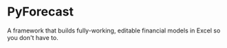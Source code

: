 # PyForecast
A framework that builds fully-working, editable financial models in Excel so you don't have to.

